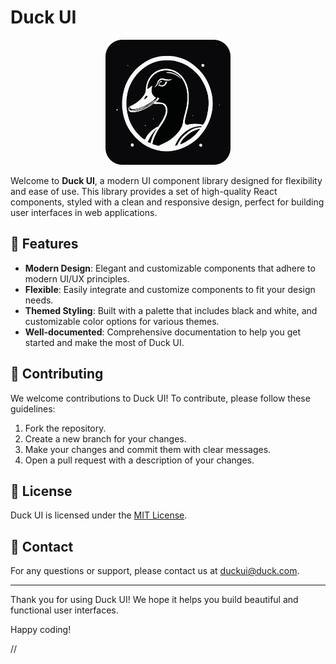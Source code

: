 # Duck UI

<p align="center">
  <img src="./apps/docs/public/logo.png" alt="Duck UI Logo" width="200"/>
</p>

Welcome to **Duck UI**, a modern UI component library designed for flexibility and ease of use. This library provides a set of high-quality React components, styled with a clean and responsive design, perfect for building user interfaces in web applications.

## 🚀 Features

- **Modern Design**: Elegant and customizable components that adhere to modern UI/UX principles.
- **Flexible**: Easily integrate and customize components to fit your design needs.
- **Themed Styling**: Built with a palette that includes black and white, and customizable color options for various themes.
- **Well-documented**: Comprehensive documentation to help you get started and make the most of Duck UI.

## 📄 Contributing

We welcome contributions to Duck UI! To contribute, please follow these guidelines:

1. Fork the repository.
2. Create a new branch for your changes.
3. Make your changes and commit them with clear messages.
4. Open a pull request with a description of your changes.

## 📝 License

Duck UI is licensed under the [MIT License](LICENSE).

## 📧 Contact

For any questions or support, please contact us at [duckui@duck.com](mailto:duckui@duck.com).

---

Thank you for using Duck UI! We hope it helps you build beautiful and functional user interfaces.

Happy coding!

//
<!-- git filter-repo --path node_modules --invert-paths -->
